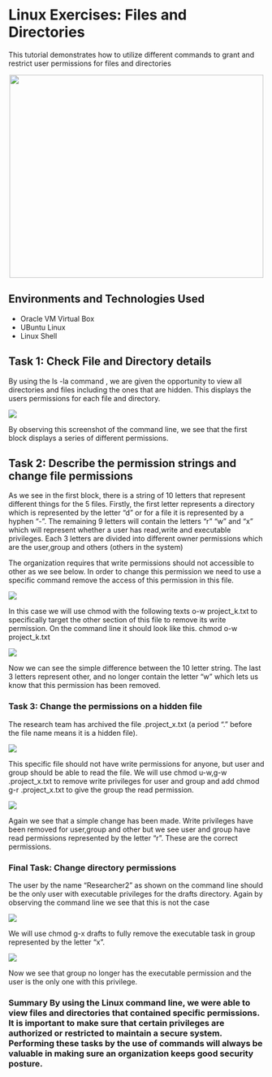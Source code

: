 
<h1>Linux Exercises: Files and Directories</h1>

<p>This tutorial demonstrates how to utilize different commands to grant and restrict user permissions for files and directories</p>

<center>
<img src="https://i.imgur.com/10h3rUd.png" width="500" height="400"> 
</center>

<h2>Environments and Technologies Used</h2>

- Oracle VM Virtual Box
- UBuntu Linux
- Linux Shell

<h2>Task 1: Check File and Directory details</h2>
<p>By using the  ls -la command , we are given the opportunity to view all directories and files including the ones that are hidden. This displays the users permissions for each file and directory.</p>
<img src="https://i.imgur.com/AbfFpOp.png")>
<p>By observing this screenshot of the command line, we see that the first block displays a series of different permissions.</p>

<h2>Task 2:  Describe the permission strings and change file permissions</h2>
<p>As we see in the first block, there is a string of 10 letters that represent different things for the 5 files. Firstly, the first letter represents a directory which is represented by the letter “d” or for a file it is represented by a hyphen “-”. The remaining 9 letters will contain the letters “r” “w” and “x” which will represent whether a user has read,write and executable privileges. Each 3 letters are divided into different owner permissions which are the user,group and others (others in the system)</p>
<p>The organization requires that write permissions should not accessible to other as we see below. In order to change this permission we need to use a specific command remove the access of this permission in this file.</p>
<img src="https://i.imgur.com/1n4LnTk.png">
<p>In this case we will use chmod with the following texts o-w project_k.txt to specifically target the other section of this file to remove its write permission. On the command line it should look like this. chmod o-w project_k.txt</p>
<img src="https://i.imgur.com/FZpN7Q7.png">
<p>Now we can see the simple difference between the 10 letter string. The last 3 letters represent other, and no longer contain the letter “w” which lets us know that this permission has been removed.</p>

<h3>Task 3: Change the permissions on a hidden file</h3>
<p>The research team has archived the file .project_x.txt (a  period “.” before the file name means it is a hidden file). </p>
<img src="https://i.imgur.com/dJkje9g.png">
<p>This specific file should not have write permissions for anyone, but user and group should be able to read the file. We will use chmod u-w,g-w .project_x.txt to remove write privileges for user and group and add chmod g-r .project_x.txt  to give the group the read permission.
</p>
<img src="https://i.imgur.com/6vSjqZz.png">
<p>Again we see that a simple change has been made. Write privileges have been removed for user,group and other but we see user and group have read permissions represented by the letter “r”. These are the correct permissions.</p>

<h3>Final Task: Change directory permissions</h3>
<p>The user by the name “Researcher2” as shown on the command line should be the only user with executable privileges for the drafts directory. Again by observing the command line we see that this is not the case </p>
 <img src="https://i.imgur.com/Yjaj9DU.png">
 <p>We will use chmod g-x drafts to fully remove the executable task in group represented by the letter “x”.
</p>
<img src="https://i.imgur.com/xiKNZwU.png">
<p>Now we see that group no longer has the executable permission and the user is the only one with this privilege. 
</p>

<h3>Summary
	By using the Linux command line, we were able to view files and directories that contained specific permissions. It is important to make sure that certain privileges are authorized or restricted to maintain a secure system. Performing these tasks by the use of commands will always be valuable in making sure an organization keeps good security posture. 
</h3>

